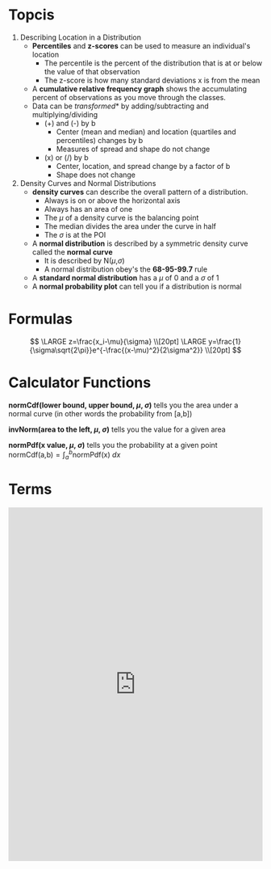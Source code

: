 # Topcis
1. Describing Location in a Distribution
    * **Percentiles** and **z-scores** can be used to measure an individual's location
        * The percentile is the percent of the distribution that is at or below the value of that observation
        * The z-score is how many standard deviations x is from the mean
    * A **cumulative relative frequency graph** shows the accumulating percent of observations as you move through the classes.
    * Data can be *transformed** by adding/subtracting and multiplying/dividing
        * (+) and (-) by b 
            * Center (mean and median) and location (quartiles and percentiles) changes by b
            * Measures of spread and shape do not change
        * (x) or (/) by b
            * Center, location, and spread change by a factor of b
            * Shape does not change
2. Density Curves and Normal Distributions
    * **density curves** can describe the overall pattern of a distribution.
        * Always is on or above the horizontal axis
        * Always has an area of one
        * The $\mu$ of a density curve is the balancing point
        * The median divides the area under the curve in half
        * The $\sigma$ is at the POI
    * A **normal distribution** is described by a symmetric density curve called the **normal curve**
        * It is described by N($\mu$,$\sigma$)
        * A normal distribution obey's the **68-95-99.7** rule
    * A **standard normal distribution** has a $\mu$ of 0 and a $\sigma$ of 1
    * A **normal probability plot** can tell you if a distribution is normal
# Formulas

$$
\LARGE
z=\frac{x_i-\mu}{\sigma}
\\[20pt]
\LARGE
y=\frac{1}{\sigma\sqrt{2\pi}}e^{-\frac{(x-\mu)^2}{2\sigma^2}}
\\[20pt]
$$

# Calculator Functions
**normCdf(lower bound, upper bound, $\mu$, $\sigma$)** tells you the area under a normal curve (in other words the probability from [a,b])

**invNorm(area to the left, $\mu$, $\sigma$)** tells you the value for a given area

**normPdf(x value, $\mu$, $\sigma$)** tells you the probability at a given point $\text{normCdf(a,b)}=\int_{a}^{b} \text{normPdf(x) } dx$

# Terms
<iframe src="https://quizlet.com/345935927/flashcards/embed" height="700" width="100%" style="border:0"></iframe>